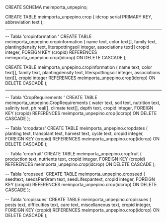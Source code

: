 


CREATE SCHEMA meimporta_unpepino;




CREATE TABLE meimporta_unpepino.crop (
    idcrop serial PRIMARY KEY,
    abbreviation text
);

-------------------------------------------------------

-- Tabla 'cropinformation '
CREATE TABLE meimporta_unpepino.cropinformation  (
    name text,
    color text[],
    family text,
    plantingdensity text,
    literspottingsoil   integer,
    associations        text[]
    cropid integer,
    FOREIGN KEY (cropid) REFERENCES meimporta_unpepino.crop(idcrop) ON DELETE CASCADE
);

CREATE TABLE meimporta_unpepino.cropinformation  (
    name text,
    color text[],
    family text,
    plantingdensity text,
    literspottingsoil   integer,
    associations        text[],
    cropid integer REFERENCES meimporta_unpepino.crop(idcrop) ON DELETE CASCADE
);



--------------------------------------------------------

-- Tabla 'CropRequirements '
CREATE TABLE meimporta_unpepino.CropRequirements  (
    water text,
    soil text,
    nutrition text,
    salinity text,
    ph real[],
    climate text[], 
    depth text,
    cropid integer, 
    FOREIGN KEY (cropid) REFERENCES meimporta_unpepino.crop(idcrop) ON DELETE CASCADE
);

-- Tabla 'cropdates'
CREATE TABLE meimporta_unpepino.cropdates (
    planting      text,
    transplant    text,
    harvest       text,
    cycle         text,
    cropid integer, 
    FOREIGN KEY (cropid) REFERENCES meimporta_unpepino.crop(idcrop) ON DELETE CASCADE
);

-- Tabla 'cropfruit'
CREATE TABLE meimporta_unpepino.cropfruit (
    production text,
    nutrients   text,
    cropid integer, 
    FOREIGN KEY (cropid) REFERENCES meimporta_unpepino.crop(idcrop) ON DELETE CASCADE
);

-- Tabla 'cropseed'
CREATE TABLE meimporta_unpepino.cropseed (
    seedtext,
    seedsPerGram   text,
    seedLifespantext,
    cropid integer, 
    FOREIGN KEY (cropid) REFERENCES meimporta_unpepino.crop(idcrop) ON DELETE CASCADE
);

-- Tabla 'cropissues'
CREATE TABLE meimporta_unpepino.cropissues (
    pests text,
    difficulties text,
    care text,
    miscellaneous text,
    cropid integer, 
    FOREIGN KEY (cropid) REFERENCES meimporta_unpepino.crop(idcrop) ON DELETE CASCADE
);

